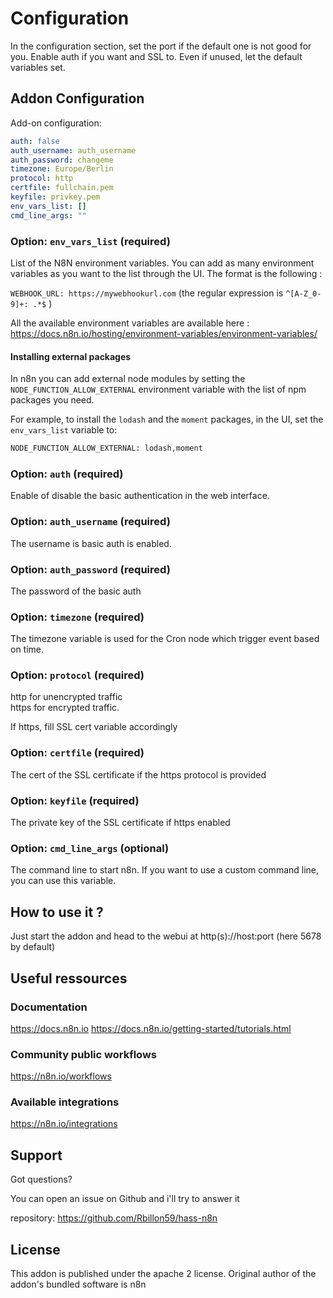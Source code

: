 # Configuration

In the configuration section, set the port if the default one is not good for you. Enable auth if you want and SSL to.
Even if unused, let the default variables set.

## Addon Configuration

Add-on configuration:

```yaml
auth: false
auth_username: auth_username
auth_password: changeme
timezone: Europe/Berlin
protocol: http
certfile: fullchain.pem
keyfile: privkey.pem
env_vars_list: []
cmd_line_args: ""
```

### Option: `env_vars_list` (required)

List of the N8N environment variables. You can add as many environment variables as you want to the list through the UI. The format is the following :

`WEBHOOK_URL: https://mywebhookurl.com` (the regular expression is `^[A-Z_0-9]+: .*$` )

All the available environment variables are available here : <https://docs.n8n.io/hosting/environment-variables/environment-variables/>

#### Installing external packages

In n8n you can add external node modules by setting the `NODE_FUNCTION_ALLOW_EXTERNAL` environment variable with the list of npm packages you need.

For example, to install the `lodash` and the `moment` packages, in the UI, set the `env_vars_list` variable to:

```txt
NODE_FUNCTION_ALLOW_EXTERNAL: lodash,moment
```

### Option: `auth` (required)

Enable of disable the basic authentication in the web interface.

### Option: `auth_username` (required)

The username is basic auth is enabled.

### Option: `auth_password` (required)

The password of the basic auth

### Option: `timezone` (required)

The timezone variable is used for the Cron node which trigger event based on time.

### Option: `protocol` (required)

http for unencrypted traffic  
https for encrypted traffic.

If https, fill SSL cert variable accordingly

### Option: `certfile` (required)

The cert of the SSL certificate if the https protocol is provided

### Option: `keyfile` (required)

The private key of the SSL certificate if https enabled

### Option: `cmd_line_args` (optional)

The command line to start n8n. If you want to use a custom command line, you can use this variable.

## How to use it ?

Just start the addon and head to the webui at http(s)://host:port (here 5678 by default)

## Useful ressources

### Documentation

<https://docs.n8n.io>
<https://docs.n8n.io/getting-started/tutorials.html>

### Community public workflows

<https://n8n.io/workflows>

### Available integrations

<https://n8n.io/integrations>

## Support

Got questions?

You can open an issue on Github and i'll try to answer it

repository: <https://github.com/Rbillon59/hass-n8n>

## License

This addon is published under the apache 2 license. Original author of the addon's bundled software is n8n
